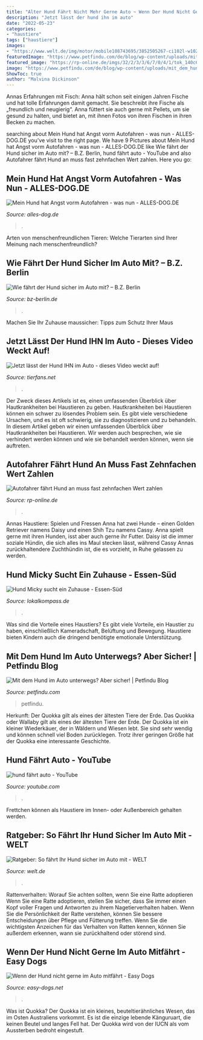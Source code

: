 ```yaml
---
title: "Alter Hund Fährt Nicht Mehr Gerne Auto ~ Wenn Der Hund Nicht Gerne Im Auto Mitfährt"
description: "Jetzt lässt der hund ihn im auto"
date: "2022-05-23"
categories:
- "haustiere"
tags: ["haustiere"]
images:
- "https://www.welt.de/img/motor/mobile108743695/3852505267-ci102l-w1024/Mit-Hund-und-Vogel-in-den-Urlaub.jpg"
featuredImage: "https://www.petfindu.com/de/blog/wp-content/uploads/mit_dem_hund_im_auto_unterwegs-624x468.png"
featured_image: "https://rp-online.de/imgs/32/2/3/3/6/7/0/4/1/tok_140c6171a35ae379fd6a193f3cfcf820/w940_h528_x470_y264_680c0b1fe8c5f43f.jpg"
image: "https://www.petfindu.com/de/blog/wp-content/uploads/mit_dem_hund_im_auto_unterwegs-624x468.png"
ShowToc: true
author: "Malvina Dickinson"
---
```



Annas Erfahrungen mit Fisch:
Anna hält schon seit einigen Jahren Fische und hat tolle Erfahrungen damit gemacht. Sie beschreibt ihre Fische als „freundlich und neugierig“. Anna füttert sie auch gerne mit Pellets, um sie gesund zu halten, und bietet an, mit ihnen Fotos von ihren Fischen in ihren Becken zu machen.

	

		
searching about Mein Hund hat Angst vorm Autofahren - was nun - ALLES-DOG.DE you've visit to the right page. We have 9 Pictures about Mein Hund hat Angst vorm Autofahren - was nun - ALLES-DOG.DE like Wie fährt der Hund sicher im Auto mit? – B.Z. Berlin, hund fährt auto - YouTube and also Autofahrer fährt Hund an muss fast zehnfachen Wert zahlen. Here you go:
		
    
## Mein Hund Hat Angst Vorm Autofahren - Was Nun - ALLES-DOG.DE

<img loading=lazy src="https://i1.wp.com/alles-dog.de/wp-content/uploads/2019/12/dog-1313241_1920.jpg?fit=1920%2C1279&amp;ssl=1" onerror="this.onerror=null;this.src='https://tse4.mm.bing.net/th?id=OIP.KAWxFkF-GzaCvRyDB4qSdAHaE7&amp;pid=15.1';" alt="Mein Hund hat Angst vorm Autofahren - was nun - ALLES-DOG.DE">

_Source: alles-dog.de_

>. 

	

Arten von menschenfreundlichen Tieren: Welche Tierarten sind Ihrer Meinung nach menschenfreundlich?

    
## Wie Fährt Der Hund Sicher Im Auto Mit? – B.Z. Berlin

<img loading=lazy src="https://www.bz-berlin.de/data/uploads/2018/01/189550114_91768f5711-1024x576.jpeg" onerror="this.onerror=null;this.src='https://tse1.mm.bing.net/th?id=OIP.qegA6oUiCcoBWsXBRqMqegHaEK&amp;pid=15.1';" alt="Wie fährt der Hund sicher im Auto mit? – B.Z. Berlin">

_Source: bz-berlin.de_

>. 

	

Machen Sie Ihr Zuhause maussicher: Tipps zum Schutz Ihrer Maus

    
## Jetzt Lässt Der Hund IHN Im Auto - Dieses Video Weckt Auf!

<img loading=lazy src="https://d33jaaeq8h5fx6.cloudfront.net/2015/33/w6q5un/ajm8ze.49nrdu.fb.xl.jpg" onerror="this.onerror=null;this.src='https://tse2.mm.bing.net/th?id=OIP._dOrxWv5FW99PPwZ_7Kk1QHaD4&amp;pid=15.1';" alt="Jetzt lässt der Hund IHN im Auto - dieses Video weckt auf!">

_Source: tierfans.net_

>. 

	

Der Zweck dieses Artikels ist es, einen umfassenden Überblick über Hautkrankheiten bei Haustieren zu geben.
Hautkrankheiten bei Haustieren können ein schwer zu lösendes Problem sein. Es gibt viele verschiedene Ursachen, und es ist oft schwierig, sie zu diagnostizieren und zu behandeln. In diesem Artikel geben wir einen umfassenden Überblick über Hautkrankheiten bei Haustieren. Wir werden auch besprechen, wie sie verhindert werden können und wie sie behandelt werden können, wenn sie auftreten.

    
## Autofahrer Fährt Hund An Muss Fast Zehnfachen Wert Zahlen

<img loading=lazy src="https://rp-online.de/imgs/32/2/3/3/6/7/0/4/1/tok_140c6171a35ae379fd6a193f3cfcf820/w940_h528_x470_y264_680c0b1fe8c5f43f.jpg" onerror="this.onerror=null;this.src='https://tse2.mm.bing.net/th?id=OIP.Eou7YyX7xb_gi2da-CUWjwHaEK&amp;pid=15.1';" alt="Autofahrer fährt Hund an muss fast zehnfachen Wert zahlen">

_Source: rp-online.de_

>. 

	

Annas Haustiere: Spielen und Fressen
Anna hat zwei Hunde – einen Golden Retriever namens Daisy und einen Shih Tzu namens Cassy. Anna spielt gerne mit ihren Hunden, isst aber auch gerne ihr Futter. Daisy ist die immer soziale Hündin, die sich alles ins Maul stecken lässt, während Cassy Annas zurückhaltendere Zuchthündin ist, die es vorzieht, in Ruhe gelassen zu werden.

    
## Hund Micky Sucht Ein Zuhause - Essen-Süd

<img loading=lazy src="https://media04.lokalkompass.de/article/2010/12/30/1/1368351_L.jpg?1557757991" onerror="this.onerror=null;this.src='https://tse2.mm.bing.net/th?id=OIP.VeF_Ndmwzsx9XwbvOH1oJAHaE-&amp;pid=15.1';" alt="Hund Micky sucht ein Zuhause - Essen-Süd">

_Source: lokalkompass.de_

>. 

	

Was sind die Vorteile eines Haustiers?
Es gibt viele Vorteile, ein Haustier zu haben, einschließlich Kameradschaft, Belüftung und Bewegung. Haustiere bieten Kindern auch die dringend benötigte emotionale Unterstützung.

    
## Mit Dem Hund Im Auto Unterwegs? Aber Sicher! | Petfindu Blog

<img loading=lazy src="https://www.petfindu.com/de/blog/wp-content/uploads/mit_dem_hund_im_auto_unterwegs-624x468.png" onerror="this.onerror=null;this.src='https://tse2.mm.bing.net/th?id=OIP.3Fr6WATNhy_gnN98-l4rcwHaFj&amp;pid=15.1';" alt="Mit dem Hund im Auto unterwegs? Aber sicher! | Petfindu Blog">

_Source: petfindu.com_

>petfindu. 

	

Herkunft: Der Quokka gilt als eines der ältesten Tiere der Erde.
Das Quokka oder Wallaby gilt als eines der ältesten Tiere der Erde. Der Quokka ist ein kleiner Wiederkäuer, der in Wäldern und Wiesen lebt. Sie sind sehr wendig und können schnell viel Boden zurücklegen. Trotz ihrer geringen Größe hat der Quokka eine interessante Geschichte.

    
## Hund Fährt Auto - YouTube

<img loading=lazy src="https://i.ytimg.com/vi/QRxTHNVuoIs/hqdefault.jpg" onerror="this.onerror=null;this.src='https://tse4.mm.bing.net/th?id=OIP.imolGSBa5H0k8yHUp5LOjgHaFj&amp;pid=15.1';" alt="hund fährt auto - YouTube">

_Source: youtube.com_

>. 

	

Frettchen können als Haustiere im Innen- oder Außenbereich gehalten werden.

    
## Ratgeber: So Fährt Ihr Hund Sicher Im Auto Mit - WELT

<img loading=lazy src="https://www.welt.de/img/motor/mobile108743695/3852505267-ci102l-w1024/Mit-Hund-und-Vogel-in-den-Urlaub.jpg" onerror="this.onerror=null;this.src='https://tse4.mm.bing.net/th?id=OIP.zcQ4k29vRzlL4mkCeko0PQHaHP&amp;pid=15.1';" alt="Ratgeber: So fährt Ihr Hund sicher im Auto mit - WELT">

_Source: welt.de_

>. 

	

Rattenverhalten: Worauf Sie achten sollten, wenn Sie eine Ratte adoptieren
Wenn Sie eine Ratte adoptieren, stellen Sie sicher, dass Sie immer einen Kopf voller Fragen und Antworten zu ihrem Nagetierverhalten haben. Wenn Sie die Persönlichkeit der Ratte verstehen, können Sie bessere Entscheidungen über Pflege und Fütterung treffen. Wenn Sie die wichtigsten Anzeichen für das Verhalten von Ratten kennen, können Sie außerdem erkennen, wann sie zurückhaltend oder störend sind.

    
## Wenn Der Hund Nicht Gerne Im Auto Mitfährt - Easy Dogs

<img loading=lazy src="https://www.easy-dogs.net/wp-content/uploads/2018/11/67aa061d2d.jpg" onerror="this.onerror=null;this.src='https://tse1.mm.bing.net/th?id=OIP.80A0BX5pDAMAxEh_7ha25wAAAA&amp;pid=15.1';" alt="Wenn der Hund nicht gerne im Auto mitfährt - Easy Dogs">

_Source: easy-dogs.net_

>. 

	

Was ist Quokka?
Der Quokka ist ein kleines, beuteltierähnliches Wesen, das im Osten Australiens vorkommt. Es ist die einzige lebende Känguruart, die keinen Beutel und langes Fell hat. Der Quokka wird von der IUCN als vom Aussterben bedroht eingestuft.

